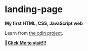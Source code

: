 # landing-page
**My first HTML, CSS, JavaScript web**

Learn from [the odin project](https://www.theodinproject.com/lessons/foundations-landing-page).

**:rocket:[Click Me to visit!!!](https://a-tien.github.io/landing-page/index.html)**
